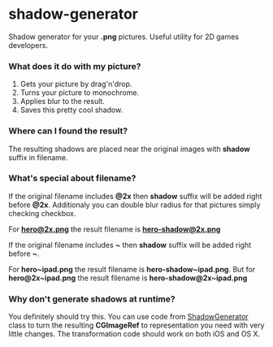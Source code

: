 shadow-generator
================

Shadow generator for your **.png** pictures. Useful utility for 2D games developers.

### What does it do with my picture?

1. Gets your picture by drag'n'drop.
2. Turns your picture to monochrome.
3. Applies blur to the result.
4. Saves this pretty cool shadow.

### Where can I found the result?

The resulting shadows are placed near the original images with **shadow** suffix in filename.

### What's special about filename?

If the original filename includes **@2x** then **shadow** suffix will be added right before **@2x**.
Additionaly you can double blur radius for that pictures simply checking checkbox.

For **<span></span>hero@2x.png** the result filename is **<span></span>hero-shadow@2x.png**

If the original filename includes **~** then **shadow** suffix will be added right before **~**.

For **hero~ipad.png** the result filename is **hero-shadow~ipad.png**. But for **hero@2x~ipad.png** the result filename is **hero-shadow@2x~ipad.png**

### Why don't generate shadows at runtime?

You definitely should try this. You can use code from [ShadowGenerator](https://github.com/win2l/shadow-generator/blob/master/ShadowGenerator/ShadowGenerator.m) class to turn the resulting **CGImageRef** to representation you need with very little changes. The transformation code should work on both iOS and OS X. 
